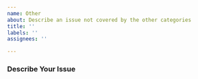 ```yaml
---
name: Other
about: Describe an issue not covered by the other categories
title: ''
labels: ''
assignees: ''

---
```


### Describe Your Issue
